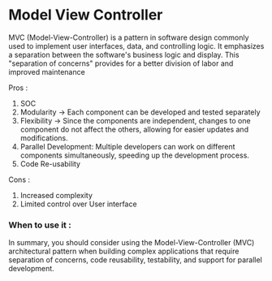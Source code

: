 # Model View Controller

MVC (Model-View-Controller) is a pattern in software design commonly used to implement user interfaces, data, and controlling logic. 
It emphasizes a separation between the software's business logic and display. 
This "separation of concerns" provides for a better division of labor and improved maintenance

Pros : 
1. SOC
2. Modularity -> Each component can be developed and tested separately
3. Flexibility -> Since the components are independent, changes to one component do not affect the others, allowing for easier updates and modifications.
4. Parallel Development: Multiple developers can work on different components simultaneously, speeding up the development process.
5. Code Re-usability

Cons : 
1. Increased complexity
2. Limited control over User interface

### When to use it :
In summary, you should consider using the Model-View-Controller (MVC) architectural pattern when building complex applications that require separation of concerns, code reusability, testability, and support for parallel development.